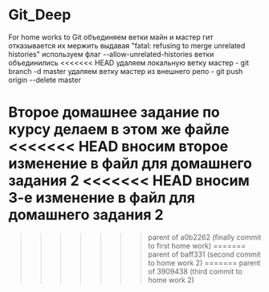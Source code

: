 # Git_Deep
For home works to Git
объединяем ветки майн и мастер
гит отказывается их мержить выдавая "fatal: refusing to merge unrelated histories"
используем флаг --allow-unrelated-histories
ветки объединились
<<<<<<< HEAD
удаляем локальную ветку мастер - git branch -d master
удаляем ветку мастер из внешнего репо - git push origin --delete master

Второе домашнее задание по курсу делаем в этом же файле
<<<<<<< HEAD
вносим второе изменение в файл для домашнего задания 2
<<<<<<< HEAD
вносим 3-е изменение в файл для домашнего задания 2
=======
>>>>>>> parent of a0b2262 (finally commit to first  home work)
=======
>>>>>>> parent of baff331 (second commit to home work 2)
=======
>>>>>>> parent of 3909438 (third commit to home work 2)
